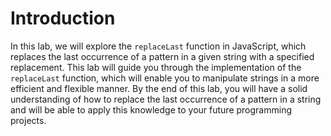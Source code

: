 # Introduction

In this lab, we will explore the `replaceLast` function in JavaScript, which replaces the last occurrence of a pattern in a given string with a specified replacement. This lab will guide you through the implementation of the `replaceLast` function, which will enable you to manipulate strings in a more efficient and flexible manner. By the end of this lab, you will have a solid understanding of how to replace the last occurrence of a pattern in a string and will be able to apply this knowledge to your future programming projects.
